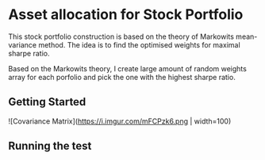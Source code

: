 # Asset allocation for Stock Portfolio 
This stock portfolio construction is based on the theory of Markowits mean-variance method. The idea is to find the optimised weights for maximal sharpe ratio. 

Based on the Markowits theory, I create large amount of random weights array for each porfolio and pick the one with the highest sharpe ratio. 

## Getting Started 

![Covariance Matrix](https://i.imgur.com/mFCPzk6.png | width=100)


## Running the test 






